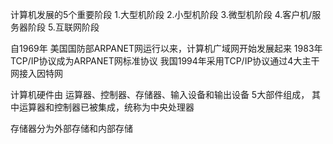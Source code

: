 计算机发展的5个重要阶段
1.大型机阶段
2.小型机阶段
3.微型机阶段
4.客户机/服务器阶段
5.互联网阶段

自1969年 美国国防部ARPANET网运行以来，计算机广域网开始发展起来
1983年TCP/IP协议成为ARPANET网标准协议
我国1994年采用TCP/IP协议通过4大主干网接入因特网

计算机硬件由 运算器、控制器、存储器、输入设备和输出设备 5大部件组成，
其中运算器和控制器已被集成，统称为中央处理器

存储器分为外部存储和内部存储